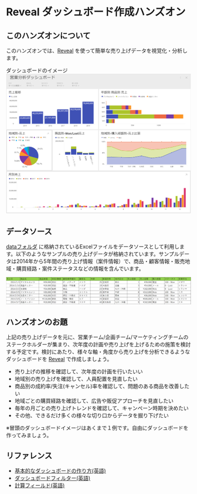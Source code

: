 # Reveal ダッシュボード作成ハンズオン

## このハンズオンについて

このハンズオンでは、[Reveal](https://www.revealbi.io/jp) を使って簡単な売り上げデータを視覚化・分析します。

ダッシュボードのイメージ
![](images/01.png)

## データソース

[dataフォルダ](data/) に格納されているExcelファイルをデータソースとして利用します。以下のようなサンプルの売り上げデータが格納されています。サンプルデータは2014年から5年間の売り上げ情報（案件情報）で、商品・顧客情報・販売地域・購買経路・案件ステータスなどの情報を含んでいます。

![](images/02.png)

## ハンズオンのお題

上記の売り上げデータを元に、営業チーム/企画チーム/マーケティングチームのステークホルダーが集まり、次年度の計画や売り上げを上げるための施策を検討する予定です。検討にあたり、様々な軸・角度から売り上げを分析できるようなダッシュボードを [Reveal](https://app.revealbi.io/) で作成しましょう。

- 売り上げの推移を確認して、次年度の計画を行いたいい
- 地域別の売り上げを確認して、人員配置を見直したい
- 商品別の成約率/失注(キャンセル)率を確認して、問題のある商品を改善したい
- 地域ごとの購買経路を確認して、広告や販促アプローチを見直したい
- 毎年の月ごとの売り上げトレンドを確認して、キャンペーン時期を決めたい
- その他、できるだけ多くの様々な切り口からデータを掘り下げたい

※冒頭のダッシュボードイメージはあくまで１例です。自由にダッシュボードを作ってみましょう。


## リファレンス

- [基本的なダッシュボードの作り方(英語)](https://www.revealbi.io/help/creating-dashboards)
- [ダッシュボードフィルター(英語)](https://www.revealbi.io/help/dashboard-filters)
- [計算フィールド(英語)](https://www.revealbi.io/help/calculated-fields)

